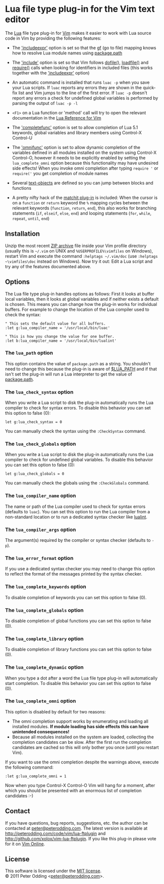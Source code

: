 # Lua file type plug-in for the Vim text editor

The [Lua][lua] file type plug-in for [Vim][vim] makes it easier to work with Lua source code in Vim by providing the following features:

 * The ['includeexpr'][inex] option is set so that the [gf][gf] (go to file) mapping knows how to resolve Lua module names using [package.path][pp]

 * The ['include'][inc] option is set so that Vim follows [dofile()][dof], [loadfile()][lof] and [require()][req] calls when looking for identifiers in included files (this works together with the ['includeexpr'][inex] option)

 * An automatic command is installed that runs `luac -p` when you save your Lua scripts. If `luac` reports any errors they are shown in the quick-fix list and Vim jumps to the line of the first error. If `luac -p` doesn't report any errors a check for undefined global variables is performed by parsing the output of `luac -p -l`

 * `<F1>` on a Lua function or 'method' call will try to open the relevant documentation in the [Lua Reference for Vim][lrv]

 * The ['completefunc'][cfu] option is set to allow completion of Lua 5.1 keywords, global variables and library members using Control-X Control-U

 * The ['omnifunc'][ofu] option is set to allow dynamic completion of the variables defined in all modules installed on the system using Control-X Control-O, however it needs to be explicitly enabled by setting the `lua_complete_omni` option because this functionality may have undesired side effects! When you invoke omni completion after typing `require '` or `require('` you get completion of module names

 * Several [text-objects][tob] are defined so you can jump between blocks and functions

 * A pretty nifty hack of the [matchit plug-in][mit] is included: When the cursor is on a `function` or `return` keyword the `%` mapping cycles between the relevant keywords (`function`, `return`, `end`), this also works for branching statements (`if`, `elseif`, `else`, `end`) and looping statements (`for`, `while`, `repeat`, `until`, `end`)

## Installation

Unzip the most recent [ZIP archive][zip] file inside your Vim profile directory (usually this is `~/.vim` on UNIX and `%USERPROFILE%\vimfiles` on Windows), restart Vim and execute the command `:helptags ~/.vim/doc` (use `:helptags ~\vimfiles\doc` instead on Windows). Now try it out: Edit a Lua script and try any of the features documented above.

## Options

The Lua file type plug-in handles options as follows: First it looks at buffer local variables, then it looks at global variables and if neither exists a default is chosen. This means you can change how the plug-in works for individual buffers. For example to change the location of the Lua compiler used to check the syntax:

    " This sets the default value for all buffers.
    :let g:lua_compiler_name = '/usr/local/bin/luac'

    " This is how you change the value for one buffer.
    :let b:lua_compiler_name = '/usr/local/bin/lualint'

### The `lua_path` option

This option contains the value of `package.path` as a string. You shouldn't need to change this because the plug-in is aware of [$LUA_PATH][pp] and if that isn't set the plug-in will run a Lua interpreter to get the value of [package.path][pp].

### The `lua_check_syntax` option

When you write a Lua script to disk the plug-in automatically runs the Lua compiler to check for syntax errors. To disable this behavior you can set this option to false (0):

    let g:lua_check_syntax = 0

You can manually check the syntax using the `:CheckSyntax` command.

### The `lua_check_globals` option

When you write a Lua script to disk the plug-in automatically runs the Lua compiler to check for undefined global variables. To disable this behavior you can set this option to false (0):

    let g:lua_check_globals = 0

You can manually check the globals using the `:CheckGlobals` command.

### The `lua_compiler_name` option

The name or path of the Lua compiler used to check for syntax errors (defaults to `luac`). You can set this option to run the Lua compiler from a non-standard location or to run a dedicated syntax checker like [lualint][ll].

### The `lua_compiler_args` option

The argument(s) required by the compiler or syntax checker (defaults to `-p`).

### The `lua_error_format` option

If you use a dedicated syntax checker you may need to change this option to reflect the format of the messages printed by the syntax checker.

### The `lua_complete_keywords` option

To disable completion of keywords you can set this option to false (0).

### The `lua_complete_globals` option

To disable completion of global functions you can set this option to false (0).

### The `lua_complete_library` option

To disable completion of library functions you can set this option to false (0).

### The `lua_complete_dynamic` option

When you type a dot after a word the Lua file type plug-in will automatically start completion. To disable this behavior you can set this option to false (0).

### The `lua_complete_omni` option

This option is disabled by default for two reasons:

 * The omni completion support works by enumerating and loading all installed modules. **If module loading has side effects this can have unintended consequences!**
 * Because all modules installed on the system are loaded, collecting the completion candidates can be slow. After the first run the completion candidates are cached so this will only bother you once (until you restart Vim).

If you want to use the omni completion despite the warnings above, execute the following command:

    :let g:lua_complete_omni = 1

Now when you type Control-X Control-O Vim will hang for a moment, after which you should be presented with an enormous list of completion candidates :-)

## Contact

If you have questions, bug reports, suggestions, etc. the author can be contacted at <peter@peterodding.com>. The latest version is available at <http://peterodding.com/code/vim/lua-ftplugin> and <http://github.com/xolox/vim-lua-ftplugin>. If you like this plug-in please vote for it on [Vim Online][script].

## License

This software is licensed under the [MIT license](http://en.wikipedia.org/wiki/MIT_License).  
© 2011 Peter Odding &lt;<peter@peterodding.com>&gt;.


[vim]: http://www.vim.org/
[lua]: http://www.lua.org/
[inex]: http://vimdoc.sourceforge.net/htmldoc/options.html#%27includeexpr%27
[gf]: http://vimdoc.sourceforge.net/htmldoc/editing.html#gf
[pp]: http://www.lua.org/manual/5.1/manual.html#pdf-package.path
[inc]: http://vimdoc.sourceforge.net/htmldoc/options.html#%27include%27
[dof]: http://www.lua.org/manual/5.1/manual.html#pdf-dofile
[lof]: http://www.lua.org/manual/5.1/manual.html#pdf-loadfile
[req]: http://www.lua.org/manual/5.1/manual.html#pdf-require
[lrv]: http://www.vim.org/scripts/script.php?script_id=1291
[cfu]: http://vimdoc.sourceforge.net/htmldoc/options.html#%27completefunc%27
[ofu]: http://vimdoc.sourceforge.net/htmldoc/options.html#%27omnifunc%27
[tob]: http://vimdoc.sourceforge.net/htmldoc/motion.html#text-objects
[mit]: http://vimdoc.sourceforge.net/htmldoc/usr_05.html#matchit-install
[zip]: http://peterodding.com/code/vim/downloads/lua-ftplugin.zip
[ll]: http://lua-users.org/wiki/LuaLint
[script]: http://www.vim.org/scripts/script.php?script_id=3625
